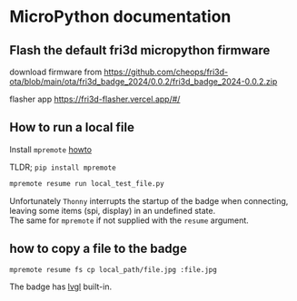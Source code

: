 # MicroPython documentation

## Flash the default fri3d micropython firmware
download firmware from
https://github.com/cheops/fri3d-ota/blob/main/ota/fri3d_badge_2024/0.0.2/fri3d_badge_2024-0.0.2.zip

flasher app 
https://fri3d-flasher.vercel.app/#/


## How to run a local file
Install `mpremote` [howto](https://docs.micropython.org/en/latest/reference/mpremote.html)

TLDR; `pip install mpremote`

```sh
mpremote resume run local_test_file.py
```
Unfortunately `Thonny` interrupts the startup of the badge when connecting, leaving some items (spi, display) in an undefined state.  
The same for `mpremote` if not supplied with the `resume` argument.

## how to copy a file to the badge
```sh
mpremote resume fs cp local_path/file.jpg :file.jpg
```

The badge has [lvgl](lvgl) built-in.